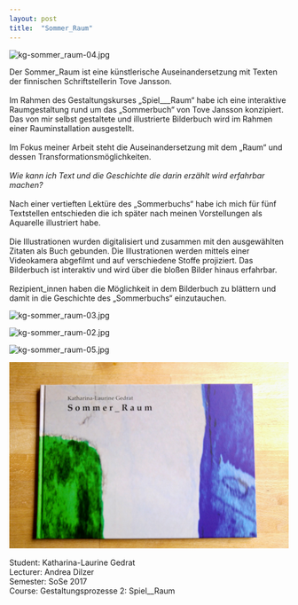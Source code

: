 ```yaml
---
layout: post
title:  "Sommer_Raum"
---
```

<img src="/images/sommer_raum/kg-sommer_raum-04.jpg" alt="kg-sommer_raum-04.jpg" height="600" width="auto"/>

Der Sommer_Raum ist eine künstlerische Auseinandersetzung mit Texten der finnischen Schriftstellerin Tove Jansson.<br><br>
Im Rahmen des Gestaltungskurses „Spiel___Raum“ habe ich eine interaktive Raumgestaltung rund um das „Sommerbuch“ von Tove Jansson konzipiert. Das von mir selbst gestaltete und illustrierte Bilderbuch wird im Rahmen einer Rauminstallation ausgestellt.<br><br>
Im Fokus meiner Arbeit steht die Auseinandersetzung mit dem „Raum“ und dessen Transformationsmöglichkeiten.<br><br>
*Wie kann ich Text und die Geschichte die darin erzählt wird erfahrbar machen?*<br><br>
Nach einer vertieften Lektüre des „Sommerbuchs“ habe ich mich für fünf Textstellen entschieden die ich später nach meinen Vorstellungen als Aquarelle illustriert habe.<br><br>
Die Illustrationen wurden digitalisiert und zusammen mit den ausgewählten Zitaten als Buch gebunden.
Die Illustrationen werden mittels einer Videokamera abgefilmt und auf verschiedene Stoffe projiziert.
Das Bilderbuch ist interaktiv und wird über die bloßen Bilder hinaus erfahrbar.<br><br>
Rezipient_innen haben die Möglichkeit in dem Bilderbuch zu blättern und damit in die Geschichte des „Sommerbuchs“ einzutauchen.

![kg-sommer_raum-03.jpg](/images/sommer_raum/kg-sommer_raum-03.jpg)

![kg-sommer_raum-02.jpg](/images/sommer_raum/kg-sommer_raum-02.jpg)

![kg-sommer_raum-05.jpg](/images/sommer_raum/kg-sommer_raum-05.jpg)

![kg-sommer_raum-01.jpg](/images/sommer_raum/kg-sommer_raum-01.jpg)


Student: Katharina-Laurine Gedrat <br>
Lecturer: Andrea Dilzer <br>
Semester: SoSe 2017 <br>
Course: Gestaltungsprozesse 2: Spiel__Raum